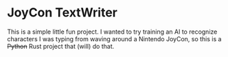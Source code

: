 # JoyCon TextWriter
This is a simple little fun project. I wanted to try training an AI to recognize characters I was typing from waving around a Nintendo JoyCon, so this is a ~~Python~~ Rust project that (will) do that.
